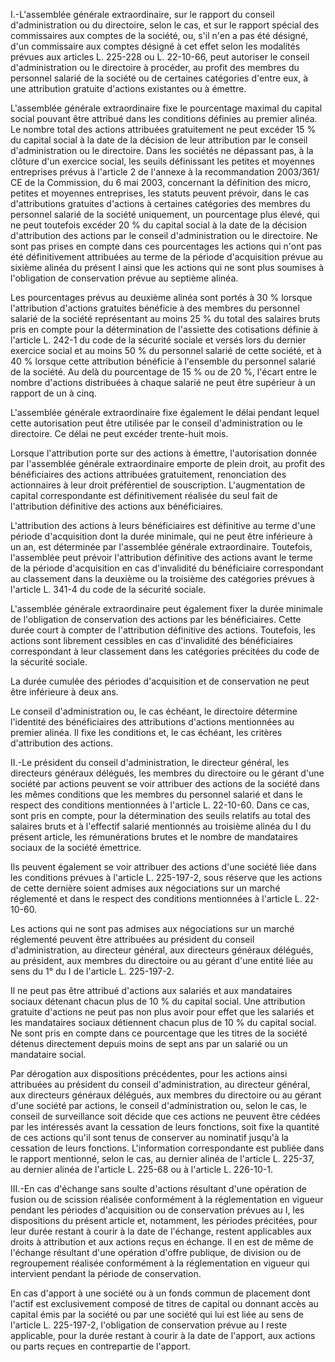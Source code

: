 I.-L'assemblée générale extraordinaire, sur le rapport du conseil d'administration ou du directoire, selon le cas, et sur le rapport spécial des commissaires aux comptes de la société, ou, s'il n'en a pas été désigné, d'un commissaire aux comptes désigné à cet effet selon les modalités prévues aux articles L. 225-228 ou L. 22-10-66, peut autoriser le conseil d'administration ou le directoire à procéder, au profit des membres du personnel salarié de la société ou de certaines catégories d'entre eux, à une attribution gratuite d'actions existantes ou à émettre.


L'assemblée générale extraordinaire fixe le pourcentage maximal du capital social pouvant être attribué dans les conditions définies au premier alinéa. Le nombre total des actions attribuées gratuitement ne peut excéder 15 % du capital social à la date de la décision de leur attribution par le conseil d'administration ou le directoire. Dans les sociétés ne dépassant pas, à la clôture d'un exercice social, les seuils définissant les petites et moyennes entreprises prévus à l'article 2 de l'annexe à la recommandation 2003/361/ CE de la Commission, du 6 mai 2003, concernant la définition des micro, petites et moyennes entreprises, les statuts peuvent prévoir, dans le cas d'attributions gratuites d'actions à certaines catégories des membres du personnel salarié de la société uniquement, un pourcentage plus élevé, qui ne peut toutefois excéder 20 % du capital social à la date de la décision d'attribution des actions par le conseil d'administration ou le directoire. Ne sont pas prises en compte dans ces pourcentages les actions qui n'ont pas été définitivement attribuées au terme de la période d'acquisition prévue au sixième alinéa du présent I ainsi que les actions qui ne sont plus soumises à l'obligation de conservation prévue au septième alinéa.


Les pourcentages prévus au deuxième alinéa sont portés à 30 % lorsque l'attribution d'actions gratuites bénéficie à des membres du personnel salarié de la société représentant au moins 25 % du total des salaires bruts pris en compte pour la détermination de l'assiette des cotisations définie à l'article L. 242-1 du code de la sécurité sociale et versés lors du dernier exercice social et au moins 50 % du personnel salarié de cette société, et à 40 % lorsque cette attribution bénéficie à l'ensemble du personnel salarié de la société. Au delà du pourcentage de 15 % ou de 20 %, l'écart entre le nombre d'actions distribuées à chaque salarié ne peut être supérieur à un rapport de un à cinq.


L'assemblée générale extraordinaire fixe également le délai pendant lequel cette autorisation peut être utilisée par le conseil d'administration ou le directoire. Ce délai ne peut excéder trente-huit mois.


Lorsque l'attribution porte sur des actions à émettre, l'autorisation donnée par l'assemblée générale extraordinaire emporte de plein droit, au profit des bénéficiaires des actions attribuées gratuitement, renonciation des actionnaires à leur droit préférentiel de souscription. L'augmentation de capital correspondante est définitivement réalisée du seul fait de l'attribution définitive des actions aux bénéficiaires.


L'attribution des actions à leurs bénéficiaires est définitive au terme d'une période d'acquisition dont la durée minimale, qui ne peut être inférieure à un an, est déterminée par l'assemblée générale extraordinaire. Toutefois, l'assemblée peut prévoir l'attribution définitive des actions avant le terme de la période d'acquisition en cas d'invalidité du bénéficiaire correspondant au classement dans la deuxième ou la troisième des catégories prévues à l'article L. 341-4 du code de la sécurité sociale.


L'assemblée générale extraordinaire peut également fixer la durée minimale de l'obligation de conservation des actions par les bénéficiaires. Cette durée court à compter de l'attribution définitive des actions. Toutefois, les actions sont librement cessibles en cas d'invalidité des bénéficiaires correspondant à leur classement dans les catégories précitées du code de la sécurité sociale.


La durée cumulée des périodes d'acquisition et de conservation ne peut être inférieure à deux ans.


Le conseil d'administration ou, le cas échéant, le directoire détermine l'identité des bénéficiaires des attributions d'actions mentionnées au premier alinéa. Il fixe les conditions et, le cas échéant, les critères d'attribution des actions.


II.-Le président du conseil d'administration, le directeur général, les directeurs généraux délégués, les membres du directoire ou le gérant d'une société par actions peuvent se voir attribuer des actions de la société dans les mêmes conditions que les membres du personnel salarié et dans le respect des conditions mentionnées à l'article L. 22-10-60. Dans ce cas, sont pris en compte, pour la détermination des seuils relatifs au total des salaires bruts et à l'effectif salarié mentionnés au troisième alinéa du I du présent article, les rémunérations brutes et le nombre de mandataires sociaux de la société émettrice.


Ils peuvent également se voir attribuer des actions d'une société liée dans les conditions prévues à l'article L. 225-197-2, sous réserve que les actions de cette dernière soient admises aux négociations sur un marché réglementé et dans le respect des conditions mentionnées à l'article L. 22-10-60.


Les actions qui ne sont pas admises aux négociations sur un marché réglementé peuvent être attribuées au président du conseil d'administration, au directeur général, aux directeurs généraux délégués, au président, aux membres du directoire ou au gérant d'une entité liée au sens du 1° du I de l'article L. 225-197-2.


Il ne peut pas être attribué d'actions aux salariés et aux mandataires sociaux détenant chacun plus de 10 % du capital social. Une attribution gratuite d'actions ne peut pas non plus avoir pour effet que les salariés et les mandataires sociaux détiennent chacun plus de 10 % du capital social. Ne sont pris en compte dans ce pourcentage que les titres de la société détenus directement depuis moins de sept ans par un salarié ou un mandataire social.


Par dérogation aux dispositions précédentes, pour les actions ainsi attribuées au président du conseil d'administration, au directeur général, aux directeurs généraux délégués, aux membres du directoire ou au gérant d'une société par actions, le conseil d'administration ou, selon le cas, le conseil de surveillance soit décide que ces actions ne peuvent être cédées par les intéressés avant la cessation de leurs fonctions, soit fixe la quantité de ces actions qu'il sont tenus de conserver au nominatif jusqu'à la cessation de leurs fonctions. L'information correspondante est publiée dans le rapport mentionné, selon le cas, au dernier alinéa de l'article L. 225-37, au dernier alinéa de l'article L. 225-68 ou à l'article L. 226-10-1.


III.-En cas d'échange sans soulte d'actions résultant d'une opération de fusion ou de scission réalisée conformément à la réglementation en vigueur pendant les périodes d'acquisition ou de conservation prévues au I, les dispositions du présent article et, notamment, les périodes précitées, pour leur durée restant à courir à la date de l'échange, restent applicables aux droits à attribution et aux actions reçus en échange. Il en est de même de l'échange résultant d'une opération d'offre publique, de division ou de regroupement réalisée conformément à la réglementation en vigueur qui intervient pendant la période de conservation.


En cas d'apport à une société ou à un fonds commun de placement dont l'actif est exclusivement composé de titres de capital ou donnant accès au capital émis par la société ou par une société qui lui est liée au sens de l'article L. 225-197-2, l'obligation de conservation prévue au I reste applicable, pour la durée restant à courir à la date de l'apport, aux actions ou parts reçues en contrepartie de l'apport.

